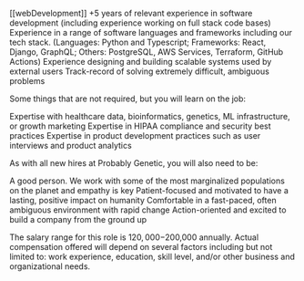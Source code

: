 [[webDevelopment]]
+5 years of relevant experience in software development (including experience working on full stack code bases) Experience in a range of software languages and frameworks including our tech stack. (Languages: Python and Typescript; Frameworks: React, Django, GraphQL; Others: PostgreSQL, AWS Services, Terraform, GitHub Actions) Experience designing and building scalable systems used by external users Track-record of solving extremely difficult, ambiguous problems

Some things that are not required, but you will learn on the job:

Expertise with healthcare data, bioinformatics, genetics, ML infrastructure, or growth marketing Expertise in HIPAA compliance and security best practices Expertise in product development practices such as user interviews and product analytics

As with all new hires at Probably Genetic, you will also need to be:

A good person. We work with some of the most marginalized populations on the planet and empathy is key Patient-focused and motivated to have a lasting, positive impact on humanity Comfortable in a fast-paced, often ambiguous environment with rapid change Action-oriented and excited to build a company from the ground up

The salary range for this role is $120,000-$200,000 annually. Actual compensation offered will depend on several factors including but not limited to: work experience, education, skill level, and/or other business and organizational needs.